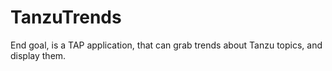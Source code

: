 # TanzuTrends

End goal, is a TAP application, that can grab trends about Tanzu topics, and display them.
